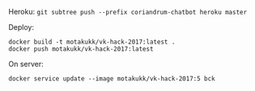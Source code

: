 Heroku: `git subtree push --prefix coriandrum-chatbot heroku master`

Deploy: 
```
docker build -t motakukk/vk-hack-2017:latest .
docker push motakukk/vk-hack-2017:latest
```

On server:

```
docker service update --image motakukk/vk-hack-2017:5 bck
```